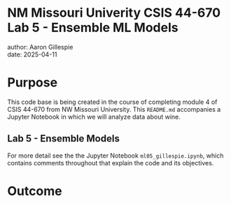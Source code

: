 # NM Missouri Univerity CSIS 44-670 Lab 5 - Ensemble ML Models

author: Aaron Gillespie  
date: 2025-04-11

# Purpose

This code base is being created in the course of completing module 4 of CSIS 44-670 from NW Missouri University. This `README.md` accompanies a Jupyter Notebook in which we will analyze data about wine. 

## Lab 5 - Ensemble Models

For more detail see the the Jupyter Notebook `ml05_gillespie.ipynb`, which contains comments throughout that explain the code and its objectives.

# Outcome


